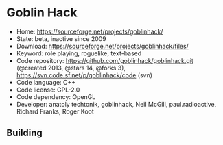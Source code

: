 # Goblin Hack

- Home: https://sourceforge.net/projects/goblinhack/
- State: beta, inactive since 2009
- Download: https://sourceforge.net/projects/goblinhack/files/
- Keyword: role playing, roguelike, text-based
- Code repository: https://github.com/goblinhack/goblinhack.git (@created 2013, @stars 14, @forks 3), https://svn.code.sf.net/p/goblinhack/code (svn)
- Code language: C++
- Code license: GPL-2.0
- Code dependency: OpenGL
- Developer: anatoly techtonik, goblinhack, Neil McGill, paul.radioactive, Richard Franks, Roger Koot

## Building


